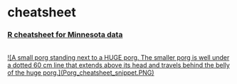 # cheatsheet

### [R cheatsheet for Minnesota data](https://tidy-mn.github.io/cheatsheet/MN_R_Cheatsheet.pdf)

<br>

<a href="https://tidy-mn.github.io/cheatsheet/MN_R_Cheatsheet.pdf">
![A small porg standing next to a HUGE porg. The smaller porg is well under a dotted 60 cm line that extends above its head and travels behind the belly of the huge porg.](Porg_cheatsheet_snippet.PNG)
</a>

